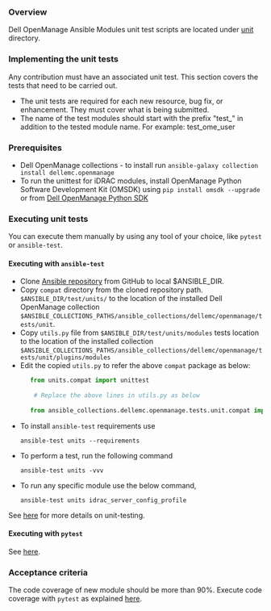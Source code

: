 ### Overview
Dell OpenManage Ansible Modules unit test scripts are located under
 [unit](./tests/unit) directory.

### Implementing the unit tests
Any contribution must have an associated unit test. This section covers the
 tests that need to be carried out. 
* The unit tests are required for each new resource, bug fix, or enhancement. They must cover what is being submitted.
* The name of the test modules should start with the prefix "test_" in
 addition to the tested module name. For example: test_ome_user

### Prerequisites
* Dell OpenManage collections - to install run `ansible-galaxy collection
 install dellemc.openmanage`
* To run the unittest for iDRAC modules, install OpenManage Python Software Development Kit (OMSDK) using
`pip install omsdk --upgrade` or from [Dell OpenManage Python SDK](https://github.com/dell/omsdk)

### Executing unit tests
You can execute them manually by using any tool of your choice, like `pytest` or `ansible-test`.

#### Executing with `ansible-test`
* Clone [Ansible repository](https://github.com/ansible/ansible) from GitHub to local $ANSIBLE_DIR.
* Copy `compat` directory from the cloned repository path.
 `$ANSIBLE_DIR/test/units/` to the location of the installed Dell OpenManage collection `$ANSIBLE_COLLECTIONS_PATHS/ansible_collections/dellemc/openmanage/tests/unit`.
* Copy `utils.py` file from `$ANSIBLE_DIR/test/units/modules` tests location to the location of the installed collection `$ANSIBLE_COLLECTIONS_PATHS/ansible_collections/dellemc/openmanage/tests/unit/plugins/modules`
* Edit the copied `utils.py` to refer the above `compat` package as below:
```python
      from units.compat import unittest
       
       # Replace the above lines in utils.py as below
      
      from ansible_collections.dellemc.openmanage.tests.unit.compat import unittest
```
* To install `ansible-test` requirements use 
    ```
    ansible-test units --requirements
    ```
* To perform a test, run the following command
    ```
    ansible-test units -vvv
    ```
* To run any specific module use the below command,
    ```
    ansible-test units idrac_server_config_profile
    ```
See [here](https://docs.ansible.com/ansible/latest/dev_guide/testing_units.html#testing-units) for more details on unit-testing.

#### Executing with `pytest`

See [here](https://docs.pytest.org/en/stable/).

### Acceptance criteria
The code coverage of new module should be more than 90%.
Execute code coverage with `pytest` as explained [here](https://pytest-cov.readthedocs.io/en/latest/reporting.html).